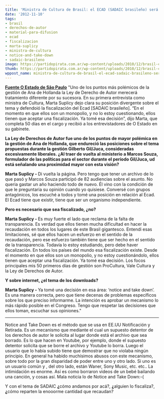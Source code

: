 ```yaml
---
title: 'Ministra de Cultura de Brasil: el ECAD (SADAIC brasileño) será fiscalizado'
date: '2012-11-10'
tags:
- brasil
- derechos-de-autor
- material-para-difusion
- ecad
- fiscalizacion
- marta-suplicy
- ministra-de-cultura
- notice-and-take-down
- sadaic-brasileno
image: https://partidopirata.com.ar/wp-content/uploads/2010/12/brasil-copyright.png
thumb: https://partidopirata.com.ar/wp-content/uploads/2010/12/brasil-copyright-150x150.png
wppost_name: ministra-de-cultura-de-brasil-el-ecad-sadaic-brasileno-sera-fiscalizado
---
```


<strong><a href="http://www.estadao.com.br/noticias/arteelazer,ecad-sera-fiscalizado,957959,0.htmp:/www.estadao.com.br/noticias/arteelazer,ecad-sera-fiscalizado,957959,0.htm" target="_blank">Fuente O Estado de São Paulo</a></strong>
"Uno de los puntos más polémicos de la gestión de Ana de Hollanda la Ley de Derecho de Autor merecerá tratamiento diferente por su sucesora. En su primera entrevista como ministra de Cultura, Marta Suplicy dejo clara su posición divergente sobre el tema y defendoió la fiscalización del Ecad [SADAIC brasileño]. “En el momento en que ellos son un monopolio, y no lo estoy cuestionando, ellos tienen que aceptar una fiscalización. Ya tomé esa decisión”, dijo Marta, que completa 50 días en el cargo y recibió a los entrevistadores de O Estado en su gabinete.

<strong>La Ley de Derechos de Autor fue uno de los puntos de mayor polémica en la gestión de Ana de Hollanda, que endureció las posiciones sobre el tema propuestas durante la gestión Gilberto Gil/Juca, consideradas excesivamente liberales. ¿Al traer de vuelta al ministerio a Marcos Souza, formulador de las políticas para el sector durante el período Gil/Juca, ud está señalando una proximidad mayor con esta visión? </strong>

<strong>Marta Suplicy - </strong>Di vuelta la página. Pero tengo que tener un archivo de lo que pasó y Marcos Souza participó de 82 audiencias sobre el asunto. No queria gastar un año haciendo todo de nuevo. Él vino con la condición de que le preguntaria su opinión cuando yo quisiese. Conversé con grupos antagónicos, los escuché a todos y tomé una posición en relación al Ecad. El Ecad tiene que existir, tiene que ser un organismo independiente.

<strong>Pero es necesario que sea fiscalizado, ¿no? </strong>

<strong>Marta Suplicy - </strong>Es muy fuerte el lado que reclama de la falta de transparencia. Es verdad que ellos tienen mucha dificultad en hacer la recaudación en todos los lugares de este Brasil gigantesco. Entendi esas limitaciones, sé que ellos hacen un esfuerzo en el sentido de la recaudación, pero ese esfuerzo también tiene que ser hecho en el sentido de la transparencia. Todavía lo estoy estudiando, pero debe haver fiscalización. En todos los países del mundo esa fiscalización existe. Desde el momento en que ellos son un monopolio, y no estoy cuestionándolo, ellos tienen que aceptar una fiscalización. Ya tomé esa decisión. Los focos principales mis 50 primeros días de gestión son ProCultura, Vale Cultura y la Ley de Derechos de Autor.

<strong>Y sobre internet, ¿el tema de los downloads? </strong>

<strong>Marta Suplicy - </strong>Ya tomé una decisión en esa área: ‘notice and take down’. Es una manera correcta, pero que tiene decenas de problemas específicos sobre los que preciso informarme. La intención es aprobar un mecanismo lo más rápido posible en el Congreso. Tengo que respetar las decisiones que ellos toman, escuchar sus opiniones."

<hr />

Notice and Take Down es el método que se usa en EE.UU Notificación y Retirada. Es un mecanismo que mediante el cual un supuesto detentor de los derechos de autor le solicita al lugar donde está el archivo que sea borrado.
Es lo que hacen en Youtube, por ejemplo, donde el supuesto detentor solicita que se borre el archivo y Youtube lo borra. Luego el usuario que lo había subido tiene que demostrar que no violaba ningún principio.
En general ha habido muchísimos abusos con este mecanismo, sobre todo por la gran disparidad de poder entre uno y otro lado. Si uno es un usuario común y , del otro lado, están Waner, Sony Music, etc. etc.. La intimidación es enorme.
Así es como borraron videos de un bebé bailando una canción, y cosas así.
Mala noticia lo de Notice and Take Down:-(

Y con el tema de SADAIC <strong>¿</strong>cómo andamos por acá?, <strong>¿</strong>alguien lo fiscaliza?, <strong>¿</strong>cómo reparten la enooorme cantidad que recaudan?
